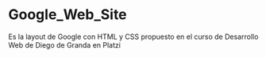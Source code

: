 # Google_Web_Site
Es la layout de Google con HTML y CSS propuesto en el curso de Desarrollo Web de Diego de Granda en Platzi
